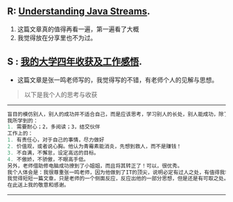 

## R: [Understanding Java Streams](https://medium.com/swlh/understanding-java-streams-e0f2df12441f). 
1. 这篇文章真的值得再看一遍，第一遍看了大概
2. 我觉得放在分享里也不为过。

## S : [我的大学四年收获及工作感悟](https://mp.weixin.qq.com/s/qAovoRFNkMeMNS-4pZ0fLg). 
+ 这篇文章是张一鸣老师写的，我觉得写的不错，有老师个人的见解与思想。  
> 以下是我个人的思考与收获  
---
```javascript
盲目的模仿别人，别人的成功并不适合自己，而是应该思考，学习别人的长处，别人能成功，除了这些长处之外，还有其他的因素。  
我所学到的：  
1. 需要耐心；2，多阅读；3，结交伙伴  
工作上的：
1. 有责任心，对于自己的事情，尽力做好
2. 价值观，或者说心胸。他认为青霉素能消炎，先想到救人，而不是赚钱！
3. 不自满，不懈怠，设定高远的目标。
4. 不傲娇，不骄傲，不眼高手低。  
另外，老师借助修电脑成功撩到了小姐姐，而且将其转正了！可以，很优秀。  
我个人体会是：我很尊重张一鸣老师，因为他做到了IT的顶尖，说明必定有过人之处，有值得我学习之处正如他尊敬Elon Mask。  
我觉得短短一篇文章，只是老师的一个侧面反应，反应出他的一部分思想，但是还是有可取之处。  
在此送上我的敬意和感谢。
```
---
